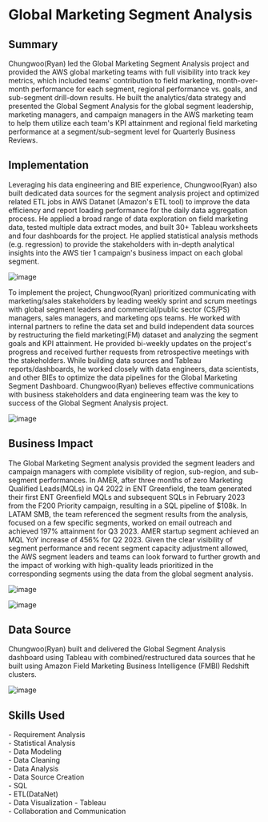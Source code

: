 <!-- Title -->
<h1 align="left">Global Marketing Segment Analysis </h1>


<h2 align="left">Summary </h2>

Chungwoo(Ryan) led the Global Marketing Segment Analysis project and provided the AWS global marketing teams with full visibility into track key metrics, which included teams' contribution to field marketing, month-over-month performance for each segment, regional performance vs. goals, and sub-segment drill-down results. He built the analytics/data strategy and presented the Global Segment Analysis for the global segment leadership, marketing managers, and campaign managers in the AWS marketing team to help them utilize each team's KPI attainment and regional field marketing performance at a segment/sub-segment level for Quarterly Business Reviews.


<h2 align="left">Implementation </h2>

Leveraging his data engineering and BIE experience, Chungwoo(Ryan) also built dedicated data sources for the segment analysis project and optimized related ETL jobs in AWS Datanet (Amazon's ETL tool) to improve the data efficiency and report loading performance for the daily data aggregation process. He applied a broad range of data exploration on field marketing data, tested multiple data extract modes, and built 30+ Tableau worksheets and four dashboards for the project. He applied statistical analysis methods (e.g. regression) to provide the stakeholders with in-depth analytical insights into the AWS tier 1 campaign's business impact on each global segment.

![image](https://github.com/ryavse11/ryan_choi_portfolio/assets/151677676/674e6036-764e-4389-9138-e92b04754fca)

To implement the project, Chungwoo(Ryan) prioritized communicating with marketing/sales stakeholders by leading weekly sprint and scrum meetings with global segment leaders and commercial/public sector (CS/PS) managers, sales managers, and marketing ops teams. He worked with internal partners to refine the data set and build independent data sources by restructuring the field marketing(FM) dataset and analyzing the segment goals and KPI attainment. He provided bi-weekly updates on the project's progress and received further requests from retrospective meetings with the stakeholders. While building data sources and Tableau reports/dashboards, he worked closely with data engineers, data scientists, and other BIEs to optimize the data pipelines for the Global Marketing Segment Dashboard. Chungwoo(Ryan) believes effective communications with business stakeholders and data engineering team was the key to success of the Global Segment Analysis project.

![image](https://github.com/ryavse11/ryan_choi_portfolio/assets/151677676/7adc4b13-4444-4b46-a803-bce826ee20a6)



<h2 align="left">Business Impact </h2>

The Global Marketing Segment analysis provided the segment leaders and campaign managers with complete visibility of region, sub-region, and sub-segment performances. In AMER, after three months of zero Marketing Qualified Leads(MQLs) in Q4 2022 in ENT Greenfield, the team generated their first ENT Greenfield MQLs and subsequent SQLs in February 2023 from the F200 Priority campaign, resulting in a SQL pipeline of $108k. In LATAM SMB, the team referenced the segment results from the analysis, focused on a few specific segments, worked on email outreach and achieved 197% attainment for Q3 2023. AMER startup segment achieved an MQL YoY increase of 456% for Q2 2023. Given the clear visibility of segment performance and recent segment capacity adjustment allowed, the AWS segment leaders and teams can look forward to further growth and the impact of working with high-quality leads prioritized in the corresponding segments using the data from the global segment analysis.

![image](https://github.com/ryavse11/ryan_choi_portfolio/assets/151677676/cd474df5-b9a8-4168-9446-02c1abd0ba3c)

![image](https://github.com/ryavse11/ryan_choi_portfolio/assets/151677676/c5fea10e-6bdf-4e77-b12c-9d20e5157535)


<h2 align="left">Data Source </h2>

Chungwoo(Ryan) built and delivered the Global Segment Analysis dashboard using Tableau with combined/restructured data sources that he built using Amazon Field Marketing Business Intelligence (FMBI) Redshift clusters.

![image](https://github.com/ryavse11/ryan_choi_portfolio/assets/151677676/02c7ed85-834d-49c9-92f0-4cf1a33b6372)

<h2 align="left">Skills Used </h2>
- Requirement Analysis <br>
- Statistical Analysis <br>
- Data Modeling <br>
- Data Cleaning <br>
- Data Analysis <br>
- Data Source Creation <br>
- SQL <br>
- ETL(DataNet)<br>
- Data Visualization - Tableau <br>
- Collaboration and Communication <br>
